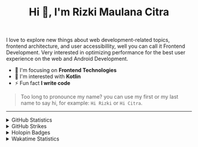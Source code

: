 <h1 align="center">Hi 👋, I'm Rizki Maulana Citra</h1>

<!-- p align="left"> <img src="https://komarev.com/ghpvc/?username=rizkimcitra&label=Profile%20views&color=0e75b6&style=flat" alt="rizkimcitraa" /> </p> -->

<br />

I love to explore new things about web development-related topics, frontend architecture, and user accessibillity, well you can call it Frontend Development. Very interested in optimizing performance for the best user experience on the web and Android Development.

- 🎨 I'm focusing on **Frontend Technologies**
- 👀 I'm interested with **Kotlin**
- ⚡ Fun fact **I write code**

> Too long to pronounce my name? you can use my first or my last name to say hi, for example: `Hi Rizki` or `Hi Citra`.


<hr />

<details>
  <summary>GitHub Statistics</summary>
  
  <hr />
  <p align="left">
    &nbsp;<img src="https://github-readme-stats.vercel.app/api?username=rizkimcitra&show_icons=true" alt="rizkimcitraa" />
  </p>

  <p align="left">
    <img height="154" src="https://github-readme-stats.vercel.app/api/top-langs/?username=rizkimcitra&layout=compact&hide=php&langs_count=6" />
  </p>
</details>

<details>
  <summary>GitHub Strikes</summary>
  
  <hr />
  <p align="left">
    <img src="https://github-readme-streak-stats.herokuapp.com/?user=rizkimcitra&" alt="rizkimcitraa" />
  </p>
</details>

<details>
  <summary>
    Holopin Badges
  </summary>
  
  <hr />
  
  [![@rizkimcitra's Holopin board](https://holopin.me/rizkimcitra)](https://holopin.io/@rizkimcitra)
</details>

<details>
  <summary>Wakatime Statistics</summary>
  
- Languages overall
  <hr />
  
  <p align="left">
    <img src="https://wakatime.com/share/@6281467b-411b-412e-85f5-6ce5a7afe0b6/715b2b0a-09fc-4cf1-983d-8cf3b5360c97.svg" alt="Wakatime Stats" />
  </p>
</details>
